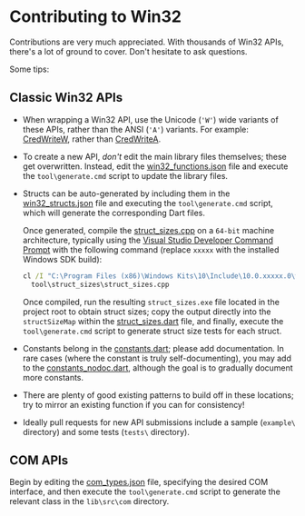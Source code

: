 # Contributing to Win32

Contributions are very much appreciated. With thousands of Win32 APIs, there's a
lot of ground to cover. Don't hesitate to ask questions.

Some tips:

## Classic Win32 APIs

- When wrapping a Win32 API, use the Unicode (`'W'`) wide variants of these
  APIs, rather than the ANSI (`'A'`) variants. For example:
  [CredWriteW][credwritew_link], rather than [CredWriteA][credwritea_link].

- To create a new API, *don't* edit the main library files themselves; these get
  overwritten. Instead, edit the
  [win32_functions.json][win32_functions_json_link] file and execute the
  `tool\generate.cmd` script to update the library files.

- Structs can be auto-generated by including them in the
  [win32_structs.json][win32_structs_json_link] file and executing the
  `tool\generate.cmd` script, which will generate the corresponding Dart files.

  Once generated, compile the [struct_sizes.cpp][struct_sizes_cpp_link] on a
  `64-bit` machine architecture, typically using the
  [Visual Studio Developer Command Prompt][command_prompt_link] with the
  following command (replace `xxxxx` with the installed Windows SDK build):

  ```cmd
  cl /I "C:\Program Files (x86)\Windows Kits\10\Include\10.0.xxxxx.0\winrt" \
    tool\struct_sizes\struct_sizes.cpp
  ```

  Once compiled, run the resulting `struct_sizes.exe` file located in the
  project root to obtain struct sizes; copy the output directly into the
  `structSizeMap` within the [struct_sizes.dart][struct_sizes_dart_link] file,
  and finally, execute the `tool\generate.cmd` script to generate struct size
  tests for each struct.

- Constants belong in the [constants.dart][constants_dart_link]; please add
  documentation. In rare cases (where the constant is truly self-documenting),
  you may add to the [constants_nodoc.dart][constants_nodoc_dart_link], although
  the goal is to gradually document more constants.

- There are plenty of good existing patterns to build off in these locations;
  try to mirror an existing function if you can for consistency!

- Ideally pull requests for new API submissions include a sample (`example\`
  directory) and some tests (`tests\` directory).

## COM APIs

Begin by editing the [com_types.json][com_types_json_link] file, specifying the
desired COM interface, and then execute the `tool\generate.cmd` script to
generate the relevant class in the `lib\src\com` directory.

[command_prompt_link]: https://learn.microsoft.com/visualstudio/ide/reference/command-prompt-powershell
[com_types_json_link]: https://github.com/dart-windows/win32/tree/main/tool/win32gen/data/com_types.json
[constants_dart_link]: https://github.com/dart-windows/win32/tree/main/lib/src/constants.dart
[constants_nodoc_dart_link]: https://github.com/dart-windows/win32/tree/main/lib/src/constants_nodoc.dart
[credwritea_link]: https://learn.microsoft.com/windows/win32/api/wincred/nf-wincred-credwritea
[credwritew_link]: https://learn.microsoft.com/windows/win32/api/wincred/nf-wincred-credwritew
[struct_sizes_cpp_link]: https://github.com/dart-windows/win32/tree/main/tool/struct_sizes/struct_sizes.cpp
[struct_sizes_dart_link]: https://github.com/dart-windows/win32/tree/main/tool/win32gen/lib/src/model/struct_sizes.dart
[win32_functions_json_link]: https://github.com/dart-windows/win32/tree/main/tool/win32gen/data/win32_functions.json
[win32_structs_json_link]: https://github.com/dart-windows/win32/tree/main/tool/win32gen/data/win32_structs.json
